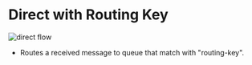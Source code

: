 # Direct with Routing Key

![direct flow](https://github.com/kapozade/rabbitmq/blob/main/direct-flow.png?raw=true)

* Routes a received message to queue that match with "routing-key".